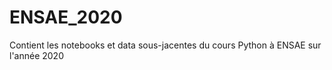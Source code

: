 # ENSAE_2020

Contient les notebooks et data sous-jacentes du cours Python à ENSAE sur l'année 2020 
